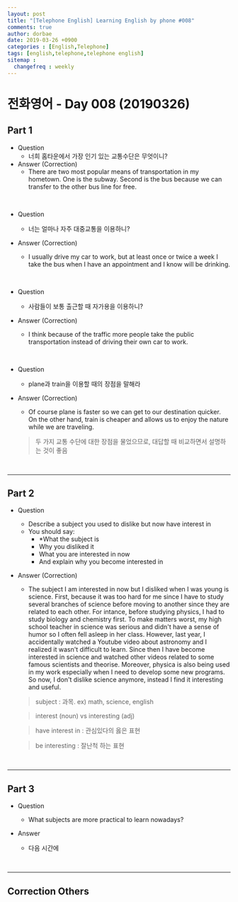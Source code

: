 ```yaml
---
layout: post
title: "[Telephone English] Learning English by phone #008"
comments: true
author: dorbae
date: 2019-03-26 +0900
categories : [English,Telephone]
tags: [english,telephone,telephone english]
sitemap :
  changefreq : weekly
---
```


# 전화영어 - Day 008 (20190326)


## Part 1

* Question
    * 너희 홈타운에서 가장 인기 있는 교통수단은 무엇이니?
* Answer (Correction)
    * There are two most popular means of transportation in my hometown. One is the subway. Second is the bus because we can transfer to the other bus line for free.

<br />

* Question
    * 너는 얼마나 자주 대중교통을 이용하니?

* Answer (Correction)
    * I usually drive my car to work, but at least once or twice a week I take the bus when I have an appointment and I know will be drinking.

<br />

* Question
    * 사람들이 보통 출근할 때 자가용을 이용하니?

* Answer (Correction)
    * I think because of the traffic more people take the public transportation instead of driving their own car to work.

<br />

* Question
    * plane과 train을 이용할 때의 장점을 말해라
* Answer (Correction)
    * Of course plane is faster so we can get to our destination quicker. On the other hand, train is cheaper and allows us to enjoy the nature while we are traveling. 

    > 두 가지 교통 수단에 대한 장점을 물었으므로, 대답할 때 비교하면서 설명하는 것이 좋음
    
<br />

------

## Part 2

* Question
    * Describe a subject you used to dislike but now have interest in
    * You should say: 
        * *What the subject is
        * Why you disliked it
        * What you are interested in now
        * And explain why you become interested in

* Answer (Correction)
    * The subject I am interested in now but I disliked when I was young is science. First, because it was too hard for me since I have to study several branches of science before moving to another since they are related to each other. For intance, before studying physics, I had to study biology and chemistry first. To make matters worst, my high school teacher in science was serious and didn't have a sense of humor so I often fell asleep in her class. However, last year, I accidentally watched a Youtube video about astronomy and I realized it wasn't difficult to learn. Since then I have become interested in science and watched other videos related to some famous scientists and theorise. Moreover, physica is also being used in my work especially when I need to develop some new programs. So now, I don't dislike science anymore, instead I find it interesting and useful.

    > subject : 과목. ex) math, science, english

    > interest (noun) vs interesting (adj)
    
    > have interest in : 관심있다의 옳은 표현

    > be interesting : 잘난척 하는 표현

<br />

-------

## Part 3

* Question
    * What subjects are more practical to learn nowadays?

* Answer
    * 다음 시간에

<br />

------

## Correction Others
